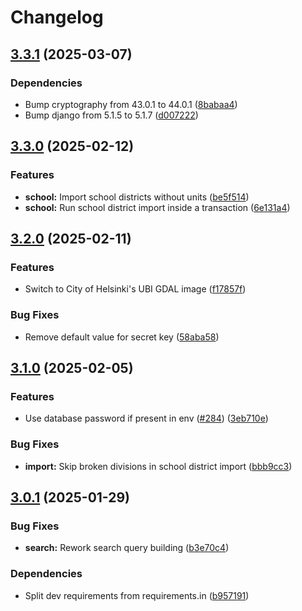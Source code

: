 # Changelog

## [3.3.1](https://github.com/City-of-Helsinki/smbackend/compare/smbackend-v3.3.0...smbackend-v3.3.1) (2025-03-07)


### Dependencies

* Bump cryptography from 43.0.1 to 44.0.1 ([8babaa4](https://github.com/City-of-Helsinki/smbackend/commit/8babaa4106fe9e921ddd2dcf09235ba8264d9751))
* Bump django from 5.1.5 to 5.1.7 ([d007222](https://github.com/City-of-Helsinki/smbackend/commit/d007222a87596cb820f07ce4378833296f09d7d8))

## [3.3.0](https://github.com/City-of-Helsinki/smbackend/compare/smbackend-v3.2.0...smbackend-v3.3.0) (2025-02-12)


### Features

* **school:** Import school districts without units ([be5f514](https://github.com/City-of-Helsinki/smbackend/commit/be5f5142a61892ecf43b1f859b4dd17f82745169))
* **school:** Run school district import inside a transaction ([6e131a4](https://github.com/City-of-Helsinki/smbackend/commit/6e131a48a06570fc91503ca812485fcd4609127b))

## [3.2.0](https://github.com/City-of-Helsinki/smbackend/compare/smbackend-v3.1.0...smbackend-v3.2.0) (2025-02-11)


### Features

* Switch to City of Helsinki's UBI GDAL image ([f17857f](https://github.com/City-of-Helsinki/smbackend/commit/f17857f902aa2ecdd13a0bd10d8e78fd2f6effb0))


### Bug Fixes

* Remove default value for secret key ([58aba58](https://github.com/City-of-Helsinki/smbackend/commit/58aba5874d3712a5b6b2a65a0ebb78358da24aa2))

## [3.1.0](https://github.com/City-of-Helsinki/smbackend/compare/smbackend-v3.0.1...smbackend-v3.1.0) (2025-02-05)


### Features

* Use database password if present in env ([#284](https://github.com/City-of-Helsinki/smbackend/issues/284)) ([3eb710e](https://github.com/City-of-Helsinki/smbackend/commit/3eb710ef9d19fa33ec0d4e95adefa07ea7dfb05d))


### Bug Fixes

* **import:** Skip broken divisions in school district import ([bbb9cc3](https://github.com/City-of-Helsinki/smbackend/commit/bbb9cc37f5f7ee1762327cd54569c24abf471cdb))

## [3.0.1](https://github.com/City-of-Helsinki/smbackend/compare/smbackend-v3.0.0...smbackend-v3.0.1) (2025-01-29)


### Bug Fixes

* **search:** Rework search query building ([b3e70c4](https://github.com/City-of-Helsinki/smbackend/commit/b3e70c40d87d9b83d34b50c1755826ff1f88a00b))


### Dependencies

* Split dev requirements from requirements.in ([b957191](https://github.com/City-of-Helsinki/smbackend/commit/b95719164bc91385660fd6fd4df8c92942e0901c))
